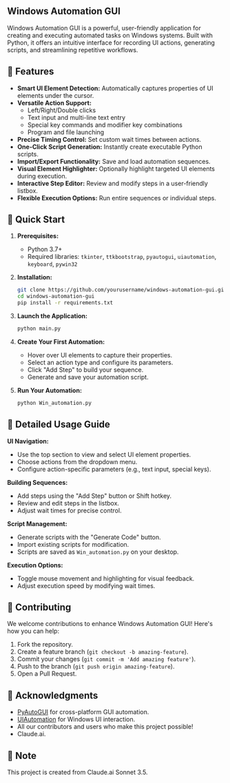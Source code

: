 ## Windows Automation GUI

Windows Automation GUI is a powerful, user-friendly application for creating and executing automated tasks on Windows systems. Built with Python, it offers an intuitive interface for recording UI actions, generating scripts, and streamlining repetitive workflows.

## 🌟 Features

- **Smart UI Element Detection:** Automatically captures properties of UI elements under the cursor.
- **Versatile Action Support:** 
    - Left/Right/Double clicks
    - Text input and multi-line text entry
    - Special key commands and modifier key combinations
    - Program and file launching
- **Precise Timing Control:** Set custom wait times between actions.
- **One-Click Script Generation:** Instantly create executable Python scripts.
- **Import/Export Functionality:** Save and load automation sequences.
- **Visual Element Highlighter:** Optionally highlight targeted UI elements during execution.
- **Interactive Step Editor:** Review and modify steps in a user-friendly listbox.
- **Flexible Execution Options:** Run entire sequences or individual steps.

## 🚀 Quick Start

1. **Prerequisites:**
   - Python 3.7+
   - Required libraries: `tkinter`, `ttkbootstrap`, `pyautogui`, `uiautomation`, `keyboard`, `pywin32`

2. **Installation:**

   ```bash
   git clone https://github.com/yourusername/windows-automation-gui.git
   cd windows-automation-gui
   pip install -r requirements.txt
   ```

3. **Launch the Application:**

   ```python
   python main.py
   ```

4. **Create Your First Automation:**
   - Hover over UI elements to capture their properties.
   - Select an action type and configure its parameters.
   - Click "Add Step" to build your sequence.
   - Generate and save your automation script.

5. **Run Your Automation:**

   ```python
   python Win_automation.py
   ```

## 📖 Detailed Usage Guide

**UI Navigation:**

- Use the top section to view and select UI element properties.
- Choose actions from the dropdown menu.
- Configure action-specific parameters (e.g., text input, special keys).

**Building Sequences:**

- Add steps using the "Add Step" button or Shift hotkey.
- Review and edit steps in the listbox.
- Adjust wait times for precise control.

**Script Management:**

- Generate scripts with the "Generate Code" button.
- Import existing scripts for modification.
- Scripts are saved as `Win_automation.py` on your desktop.

**Execution Options:**

- Toggle mouse movement and highlighting for visual feedback.
- Adjust execution speed by modifying wait times.

## 🤝 Contributing

We welcome contributions to enhance Windows Automation GUI! Here's how you can help:

1. Fork the repository.
2. Create a feature branch (`git checkout -b amazing-feature`).
3. Commit your changes (`git commit -m 'Add amazing feature'`).
4. Push to the branch (`git push origin amazing-feature`).
5. Open a Pull Request.

## 🙏 Acknowledgments

- [PyAutoGUI](https://pyautogui.readthedocs.io/en/latest/) for cross-platform GUI automation.
- [UIAutomation](https://pywinauto.readthedocs.io/en/latest/code/pywinauto.uia_defines.html) for Windows UI interaction.
- All our contributors and users who make this project possible!
- Claude.ai.

## 📌 Note

This project is created from Claude.ai Sonnet 3.5.

